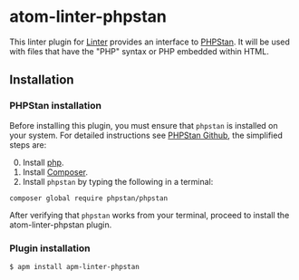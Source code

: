 atom-linter-phpstan
=========================

This linter plugin for [Linter](https://github.com/AtomLinter/Linter) provides
an interface to [PHPStan](https://github.com/phpstan/phpstan). It will be
used with files that have the "PHP" syntax or PHP embedded within HTML.

## Installation
### PHPStan installation
Before installing this plugin, you must ensure that `phpstan` is installed on your
system. For detailed instructions see [PHPStan Github](https://github.com/phpstan/phpstan),
the simplified steps are:

0. Install [php](http://php.net).
0. Install [Composer](https://getcomposer.org/download/).
0. Install `phpstan` by typing the following in a terminal:
```ShellSession
composer global require phpstan/phpstan
```

After verifying that `phpstan` works from your terminal, proceed to install the atom-linter-phpstan plugin.

### Plugin installation
```ShellSession
$ apm install apm-linter-phpstan
```
